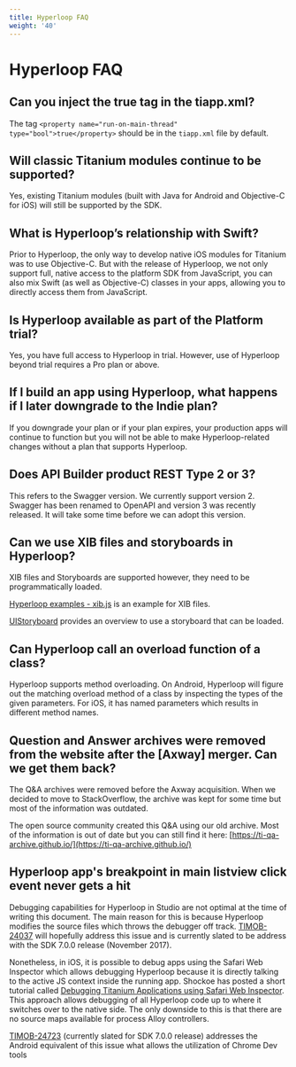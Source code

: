 ```yaml
---
title: Hyperloop FAQ
weight: '40'
---
```


# Hyperloop FAQ

## Can you inject the <property name="run-on-main-thread" type="bool">true</property> tag in the tiapp.xml?

The tag `<property name="run-on-main-thread" type="bool">true</property>` should be in the `tiapp.xml` file by default.

## Will classic Titanium modules continue to be supported?

Yes, existing Titanium modules (built with Java for Android and Objective-C for iOS) will still be supported by the SDK.

## What is Hyperloop’s relationship with Swift?

Prior to Hyperloop, the only way to develop native iOS modules for Titanium was to use Objective-C. But with the release of Hyperloop, we not only support full, native access to the platform SDK from JavaScript, you can also mix Swift (as well as Objective-C) classes in your apps, allowing you to directly access them from JavaScript.

## Is Hyperloop available as part of the Platform trial?

Yes, you have full access to Hyperloop in trial. However, use of Hyperloop beyond trial requires a Pro plan or above.

## If I build an app using Hyperloop, what happens if I later downgrade to the Indie plan?

If you downgrade your plan or if your plan expires, your production apps will continue to function but you will not be able to make Hyperloop-related changes without a plan that supports Hyperloop.

## Does API Builder product REST Type 2 or 3?

This refers to the Swagger version. We currently support version 2. Swagger has been renamed to OpenAPI and version 3 was recently released. It will take some time before we can adopt this version.

## Can we use XIB files and storyboards in Hyperloop?

XIB files and Storyboards are supported however, they need to be programmatically loaded.

[Hyperloop examples - xib.js](https://github.com/tidev/hyperloop-examples/blob/master/app/controllers/ios/xib.js) is an example for XIB files.

[UIStoryboard](https://developer.apple.com/documentation/uikit/uistoryboard) provides an overview to use a storyboard that can be loaded.

## Can Hyperloop call an overload function of a class?

Hyperloop supports method overloading. On Android, Hyperloop will figure out the matching overload method of a class by inspecting the types of the given parameters. For iOS, it has named parameters which results in different method names.

## Question and Answer archives were removed from the website after the \[Axway\] merger. Can we get them back?

The Q&A archives were removed before the Axway acquisition. When we decided to move to StackOverflow, the archive was kept for some time but most of the information was outdated.

The open source community created this Q&A using our old archive. Most of the information is out of date but you can still find it here: [https://ti-qa-archive.github.io/](https://ti-qa-archive.github.io/)

## Hyperloop app's breakpoint in main listview click event never gets a hit

Debugging capabilities for Hyperloop in Studio are not optimal at the time of writing this document. The main reason for this is because Hyperloop modifies the source files which throws the debugger off track. [TIMOB-24037](https://jira-archive.titaniumsdk.com/TIMOB-24037) will hopefully address this issue and is currently slated to be address with the SDK 7.0.0 release (November 2017).

Nonetheless, in iOS, it is possible to debug apps using the Safari Web Inspector which allows debugging Hyperloop because it is directly talking to the active JS context inside the running app. Shockoe has posted a short tutorial called [Debugging Titanium Applications using Safari Web Inspector](https://shockoe.com/blog/debugging-titanium-applications-using-safari-web-inspector/). This approach allows debugging of all Hyperloop code up to where it switches over to the native side. The only downside to this is that there are no source maps available for process Alloy controllers.

[TIMOB-24723](https://jira-archive.titaniumsdk.com/TIMOB-24723) (currently slated for SDK 7.0.0 release) addresses the Android equivalent of this issue what allows the utilization of Chrome Dev tools
